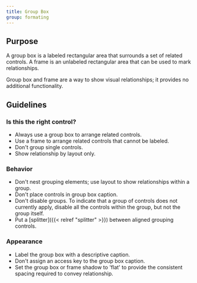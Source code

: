 ```yaml
---
title: Group Box
group: formating
---
```


Purpose
-------

A group box is a labeled rectangular area that surrounds a set of
related controls. A frame is an unlabeled rectangular area that can be
used to mark relationships.

Group box and frame are a way to show visual relationships; it provides
no additional functionality.

Guidelines
----------

### Is this the right control?

-   Always use a group box to arrange related controls.
-   Use a frame to arrange related controls that cannot be labeled.
-   Don't group single controls.
-   Show relationship by layout only.

### Behavior

-   Don't nest grouping elements; use layout to show relationships
    within a group.
-   Don't place controls in group box caption.
-   Don't disable groups. To indicate that a group of controls does not
    currently apply, disable all the controls within the group, but not
    the group itself.
-   Put a [splitter]({{< relref "splitter" >}}) between aligned grouping controls.

### Appearance

-   Label the group box with a descriptive caption.
-   Don't assign an access key to the group box caption.
-   Set the group box or frame shadow to 'flat' to provide the
    consistent spacing required to convey relationship.

